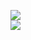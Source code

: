 [![](https://img.shields.io/badge/Made%20With-Github%20Spray-lightgrey.svg?style=for-the-badge&logo=github)](https://github.com/Annihil/github-spray#3170)  
[![](https://i.imgur.com/2DrTn0Z.gif)](https://github.com/Annihil/github-spray)
